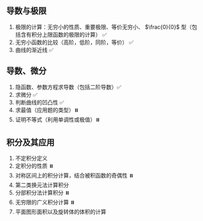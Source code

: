 
## 导数与极限

1. 极限的计算：无穷小的性质、重要极限、等价无穷小、 $\frac{0}{0}$ 型（包括含有积分上限函数的极限的计算） ✅
2. 无穷小函数的比较（高阶，低阶，同阶，等价） ✅
3. 曲线的渐近线 ✅

## 导数、微分

1. 隐函数、参数方程求导数（包括二阶导数）✅
2. 求微分 ✅
3. 判断曲线的凹凸性 ✅
4. 求最值（应用题的类型）⏸️
5. 证明不等式（利用单调性或极值）⏸️

## 积分及其应用

1. 不定积分定义 
2. 定积分的性质 ⏸️
3. 对称区间上的积分计算，结合被积函数的奇偶性 ⏸️
4. 第二类换元法计算积分
5. 分部积分法计算积分 ⏸️
6. 无穷限的广义积分计算 ⏸️
7. 平面图形面积以及旋转体的体积的计算


